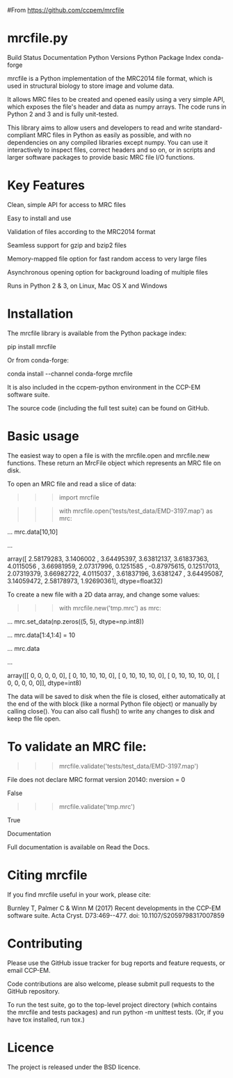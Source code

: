 #From https://github.com/ccpem/mrcfile

# mrcfile.py

Build Status Documentation Python Versions  Python Package Index  conda-forge

mrcfile is a Python implementation of the MRC2014 file format, which is used in structural biology to store image and volume data.

It allows MRC files to be created and opened easily using a very simple API, which exposes the file's header and data as numpy arrays. The code runs in Python 2 and 3 and is fully unit-tested.

This library aims to allow users and developers to read and write standard-compliant MRC files in Python as easily as possible, and with no dependencies on any compiled libraries except numpy. You can use it interactively to inspect files, correct headers and so on, or in scripts and larger software packages to provide basic MRC file I/O functions.

# Key Features

Clean, simple API for access to MRC files

Easy to install and use

Validation of files according to the MRC2014 format

Seamless support for gzip and bzip2 files

Memory-mapped file option for fast random access to very large files

Asynchronous opening option for background loading of multiple files

Runs in Python 2 & 3, on Linux, Mac OS X and Windows

# Installation

The mrcfile library is available from the Python package index:

pip install mrcfile

Or from conda-forge:

conda install --channel conda-forge mrcfile

It is also included in the ccpem-python environment in the CCP-EM software suite.

The source code (including the full test suite) can be found on GitHub.

# Basic usage

The easiest way to open a file is with the mrcfile.open and mrcfile.new functions. These return an MrcFile object which represents an MRC file on disk.

To open an MRC file and read a slice of data:

>>> import mrcfile

>>> with mrcfile.open('tests/test_data/EMD-3197.map') as mrc:

...     mrc.data[10,10]

...

array([ 2.58179283,  3.1406002 ,  3.64495397,  3.63812137,  3.61837363,
        4.0115056 ,  3.66981959,  2.07317996,  0.1251585 , -0.87975615,
        0.12517013,  2.07319379,  3.66982722,  4.0115037 ,  3.61837196,
        3.6381247 ,  3.64495087,  3.14059472,  2.58178973,  1.92690361], dtype=float32)
        
To create a new file with a 2D data array, and change some values:

>>> with mrcfile.new('tmp.mrc') as mrc:

...     mrc.set_data(np.zeros((5, 5), dtype=np.int8))

...     mrc.data[1:4,1:4] = 10

...     mrc.data

...

array([[ 0,  0,  0,  0,  0],
       [ 0, 10, 10, 10,  0],
       [ 0, 10, 10, 10,  0],
       [ 0, 10, 10, 10,  0],
       [ 0,  0,  0,  0,  0]], dtype=int8)
       
The data will be saved to disk when the file is closed, either automatically at the end of the with block (like a normal Python file object) or manually by calling close(). You can also call flush() to write any changes to disk and keep the file open.

# To validate an MRC file:

>>> mrcfile.validate('tests/test_data/EMD-3197.map')

File does not declare MRC format version 20140: nversion = 0

False

>>> mrcfile.validate('tmp.mrc')

True

Documentation

Full documentation is available on Read the Docs.

# Citing mrcfile

If you find mrcfile useful in your work, please cite:

Burnley T, Palmer C & Winn M (2017) Recent developments in the CCP-EM software suite. Acta Cryst. D73:469--477. doi: 10.1107/S2059798317007859

# Contributing

Please use the GitHub issue tracker for bug reports and feature requests, or email CCP-EM.

Code contributions are also welcome, please submit pull requests to the GitHub repository.

To run the test suite, go to the top-level project directory (which contains the mrcfile and tests packages) and run python -m unittest tests. (Or, if you have tox installed, run tox.)

# Licence

The project is released under the BSD licence.
